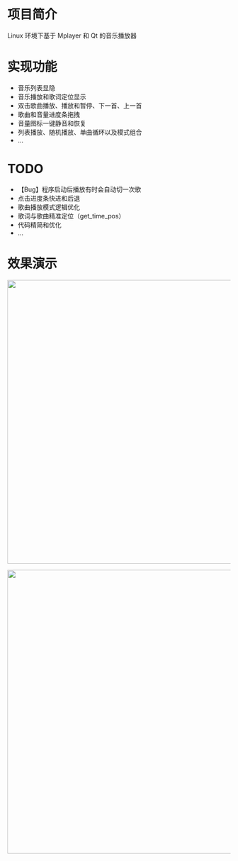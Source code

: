 # 项目简介
Linux 环境下基于 Mplayer 和 Qt 的音乐播放器

# 实现功能
- 音乐列表显隐
- 音乐播放和歌词定位显示
- 双击歌曲播放、播放和暂停、下一首、上一首
- 歌曲和音量进度条拖拽
- 音量图标一键静音和恢复
- 列表播放、随机播放、单曲循环以及模式组合
- ...
# TODO
- 【Bug】程序启动后播放有时会自动切一次歌
- 点击进度条快进和后退
- 歌曲播放模式逻辑优化
- 歌词与歌曲精准定位（get_time_pos）
- 代码精简和优化
- ...

# 效果演示

<p align="center">
  <img src="https://github.com/likemuuxi/music_player/assets/85612715/7b534a48-0700-45a4-bcfc-b914bbc8aee6" height="640px" width="860px" />
</p>
<p align="center">
  <img src="https://github.com/likemuuxi/music_player/assets/85612715/2e7e1a9c-f17c-449e-8366-90cb35dd336e" height="640px" width="860px" />
</p>


